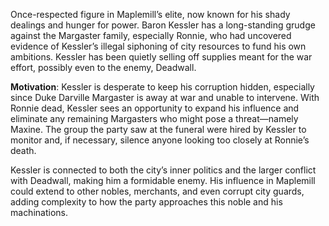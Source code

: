 Once-respected figure in Maplemill’s elite, now known for his shady dealings and hunger for power. Baron Kessler has a long-standing grudge against the Margaster family, especially Ronnie, who had uncovered evidence of Kessler’s illegal siphoning of city resources to fund his own ambitions. Kessler has been quietly selling off supplies meant for the war effort, possibly even to the enemy, Deadwall.

**Motivation**: Kessler is desperate to keep his corruption hidden, especially since Duke Darville Margaster is away at war and unable to intervene. With Ronnie dead, Kessler sees an opportunity to expand his influence and eliminate any remaining Margasters who might pose a threat—namely Maxine. The group the party saw at the funeral were hired by Kessler to monitor and, if necessary, silence anyone looking too closely at Ronnie’s death.

Kessler is connected to both the city’s inner politics and the larger conflict with Deadwall, making him a formidable enemy. His influence in Maplemill could extend to other nobles, merchants, and even corrupt city guards, adding complexity to how the party approaches this noble and his machinations.